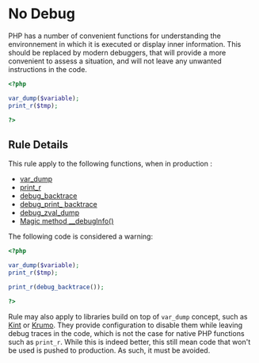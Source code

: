 <!-- Security -->
# No Debug

PHP has a number of convenient functions for understanding the environnement in which it is executed or display inner information. This should be replaced by modern debuggers, that will provide a more convenient to assess a situation, and will not leave any unwanted instructions in the code.

```php
<?php

var_dump($variable);
print_r($tmp);

?>
```

## Rule Details

This rule apply to the following functions, when in production : 
* [var_dump](http://php.net/manual/en/function.var-dump.php)
* [print_r](http://php.net/manual/en/function.print-r.php)
* [debug_backtrace](http://php.net/manual/en/function.debug-backtrace.php)
* [debug_print_ backtrace](http://php.net/manual/en/function.debug-print-backtrace.php)
* [debug_zval_dump](http://php.net/manual/en/function.debug-zval-dump.php)
* [Magic method __debugInfo()](http://php.net/manual/en/language.oop5.magic.php#language.oop5.magic.debuginfo)

The following code is considered a warning:

```php
<?php

var_dump($variable);
print_r($tmp);

print_r(debug_backtrace());

?>
```

Rule may also apply to libraries build on top of `var_dump` concept, such as [Kint](http://raveren.github.io/kint/) or [Krumo](http://krumo.sourceforge.net/). They provide configuration to disable them while leaving debug traces in the code, which is not the case for native PHP functions such as `print_r`. While this is indeed better, this still mean code that won't be used is pushed to production. As such, it must be avoided. 

<!--
## When Not To Use It
Please, always use this

## Further Reading

-->